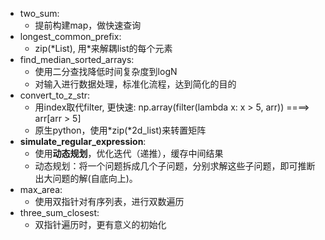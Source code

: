+ two_sum:
    + 提前构建map，做快速查询
+ longest_common_prefix:
    + zip(\*List), 用*来解耦list的每个元素
+ find_median_sorted_arrays:
    + 使用二分查找降低时间复杂度到logN
    + 对输入进行数据处理，标准化流程，达到简化的目的
+ convert_to_z_str:
    + 用index取代filter, 更快速: np.array(filter(lambda x: x > 5, arr))  ====>  arr[arr > 5]
    + 原生python，使用*zip(*2d_list)来转置矩阵
+ **simulate_regular_expression**:
    + 使用**动态规划**，优化迭代（递推），缓存中间结果
    + 动态规划：将一个问题拆成几个子问题，分别求解这些子问题，即可推断出大问题的解(自底向上)。
+ max_area:
    + 使用双指针对有序列表，进行双数遍历
+ three_sum_closest:
    + 双指针遍历时，更有意义的初始化
